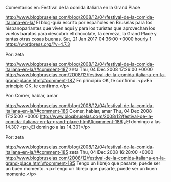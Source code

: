 Comentarios en: Festival de la comida italiana en la Grand Place

http://www.blogbruselas.com/blog/2008/12/04/festival-de-la-comida-italiana-en-la/
El blog-guía escrito por españoles en Bruselas para los hispanoparlantes
que viven aquí y para los turistas que aprovechan los vuelos baratos
para descubrir el chocolate, la cerveza, la Grand Place y tantas otras
cosas buenas. Sat, 21 Jan 2017 04:36:00 +0000 hourly 1
https://wordpress.org/?v=4.7.3

Por: zeta

http://www.blogbruselas.com/blog/2008/12/04/festival-de-la-comida-italiana-en-la/\#comment-187
zeta Thu, 04 Dec 2008 17:26:00 +0000
http://www.blogbruselas.com/2008/12/festival-de-la-comida-italiana-en-la-grand-place.html\#comment-187
En principio OK, te confirmo. \<p\>En principio OK, te confirmo.\</p\>

Por: Comer, hablar, amar

http://www.blogbruselas.com/blog/2008/12/04/festival-de-la-comida-italiana-en-la/\#comment-186
Comer, hablar, amar Thu, 04 Dec 2008 17:25:00 +0000
http://www.blogbruselas.com/2008/12/festival-de-la-comida-italiana-en-la-grand-place.html\#comment-186
¿El domingo a las 14.30? \<p\>¿El domingo a las 14.30?\</p\>

Por: zeta

http://www.blogbruselas.com/blog/2008/12/04/festival-de-la-comida-italiana-en-la/\#comment-185
zeta Thu, 04 Dec 2008 16:28:00 +0000
http://www.blogbruselas.com/2008/12/festival-de-la-comida-italiana-en-la-grand-place.html\#comment-185
Tengo un librejo que pasarte, puede ser un buen momento. \<p\>Tengo un
librejo que pasarte, puede ser un buen momento.\</p\>

